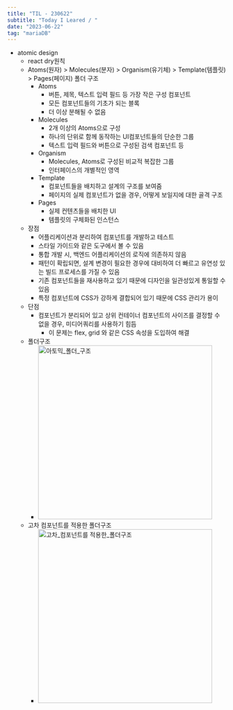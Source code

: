 ```yaml
---
title: "TIL - 230622"
subtitle: "Today I Leared / "
date: "2023-06-22"
tag: "mariaDB"
---
```


- atomic design
  - react dry원칙
  - Atoms(원자) > Molecules(분자) > Organism(유기체) > Template(템플릿) > Pages(페이지) 폴더 구조
    - Atoms
      - 버튼, 제목, 텍스트 입력 필드 등 가장 작은 구성 컴포넌트
      - 모든 컴포넌트들의 기초가 되는 블록
      - 더 이상 분해될 수 없음
    - Molecules
      - 2개 이상의 Atoms으로 구성
      - 하나의 단위로 함께 동작하는 UI컴포넌트들의 단순한 그룹
      - 텍스트 입력 필드와 버튼으로 구성된 검색 컴포넌트 등
    - Organism
      - Molecules, Atoms로 구성된 비교적 복잡한 그룹
      - 인터페이스의 개별적인 영역
    - Template
      - 컴포넌트들을 배치하고 설계의 구조를 보여줌
      - 페이지의 실제 컴포넌트가 없을 경우, 어떻게 보일지에 대한 골격 구조
    - Pages
      - 실제 컨텐츠들을 배치한 UI
      - 템플릿의 구체화된 인스턴스
  - 장점
    - 어플리케이션과 분리하여 컴포넌트를 개발하고 테스트
    - 스타일 가이드와 같은 도구에서 볼 수 있음
    - 통합 개발 시, 백엔드 어플리케이션의 로직에 의존하지 않음
    - 패턴이 확립되면, 설계 변경이 필요한 경우에 대비하여 더 빠르고 유연성 있는 빌드 프로세스를 가질 수 있음
    - 기존 컴포넌트들을 재사용하고 있기 때문에 디자인을 일관성있게 통일할 수 있음
    - 특정 컴포넌트에 CSS가 강하게 결합되어 있기 때문에 CSS 관리가 용이
  - 단점
    - 컴포넌트가 분리되어 있고 상위 컨테이너 컴포넌트의 사이즈를 결정할 수 없을 경우, 미디어쿼리를 사용하기 힘듬
      - 이 문제는 flex, grid 와 같은 CSS 속성을 도입하여 해결
  - 폴더구조
    - <img src='https://andela.com/wp-content/uploads/2019/10/Screenshot-2019-10-25-at-2.33.30-PM.png.webp' width='400px' alt='아토믹_폴더_구조' />
  - 고차 컴포넌트를 적용한 폴더구조
    - <img src='https://andela.com/wp-content/uploads/2019/10/Screenshot-2019-10-25-at-2.39.50-PM.png.webp' width='400px' alt='고차_컴포넌트를 적용한_폴더구조' />